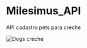 # Milesimus_API
 API cadastro pets para creche


![Dogs creche](https://www.granvitapet.com.br/sitedata//imgsdt/geral/creches-para-cachorro-cover.jpg)
